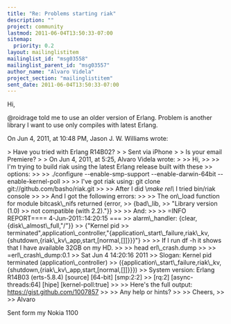 ```yaml
---
title: "Re: Problems starting riak"
description: ""
project: community
lastmod: 2011-06-04T13:50:33-07:00
sitemap:
  priority: 0.2
layout: mailinglistitem
mailinglist_id: "msg03558"
mailinglist_parent_id: "msg03557"
author_name: "Alvaro Videla"
project_section: "mailinglistitem"
sent_date: 2011-06-04T13:50:33-07:00
---
```


Hi,

@roidrage told me to use an older version of Erlang. Problem is another library 
I want to use only compiles with latest Erlang.

On Jun 4, 2011, at 10:48 PM, Jason J. W. Williams wrote:

&gt; Have you tried with Erlang R14B02?
&gt; 
&gt; Sent via iPhone
&gt; 
&gt; Is your email Premiere?
&gt; 
&gt; On Jun 4, 2011, at 5:25, Alvaro Videla  wrote:
&gt; 
&gt;&gt; Hi,
&gt;&gt; 
&gt;&gt; I'm trying to build riak using the latest Erlang release built with these 
&gt;&gt; options:
&gt;&gt; 
&gt;&gt; ./configure --enable-smp-support --enable-darwin-64bit --enable-kernel-poll
&gt;&gt; 
&gt;&gt; I've got riak using: git clone git://github.com/basho/riak.git
&gt;&gt; 
&gt;&gt; After I did \\*make rel\\* I tried bin/riak console
&gt;&gt; 
&gt;&gt; And I got the following errors:
&gt;&gt; 
&gt;&gt; The on\\_load function for module bitcask\\_nifs returned {error,
&gt;&gt; {bad\\_lib,
&gt;&gt; "Library version (1.0) 
&gt;&gt; not compatible (with 2.2)."}}
&gt;&gt; 
&gt;&gt; And:
&gt;&gt; 
&gt;&gt; =INFO REPORT==== 4-Jun-2011::14:20:15 ===
&gt;&gt; alarm\\_handler: {clear,{disk\\_almost\\_full,"/"}}
&gt;&gt; {"Kernel pid 
&gt;&gt; terminated",application\\_controller,"{application\\_start\\_failure,riak\\_kv,{shutdown,{riak\\_kv\\_app,start,[normal,[]]}}}"}
&gt;&gt; 
&gt;&gt; If I run df -h it shows that I have available 32GB on my HD.
&gt;&gt; 
&gt;&gt; head erl\\_crash.dump 
&gt;&gt; 
&gt;&gt; =erl\\_crash\\_dump:0.1
&gt;&gt; Sat Jun 4 14:20:16 2011
&gt;&gt; Slogan: Kernel pid terminated (application\\_controller) 
&gt;&gt; ({application\\_start\\_failure,riak\\_kv,{shutdown,{riak\\_kv\\_app,start,[normal,[]]}}})
&gt;&gt; System version: Erlang R14B03 (erts-5.8.4) [source] [64-bit] [smp:2:2] 
&gt;&gt; [rq:2] [async-threads:64] [hipe] [kernel-poll:true]
&gt;&gt; 
&gt;&gt; Here's the full output: https://gist.github.com/1007857
&gt;&gt; 
&gt;&gt; Any help or hints?
&gt;&gt; 
&gt;&gt; Cheers,
&gt;&gt; 
&gt;&gt; Alvaro

Sent form my Nokia 1100
